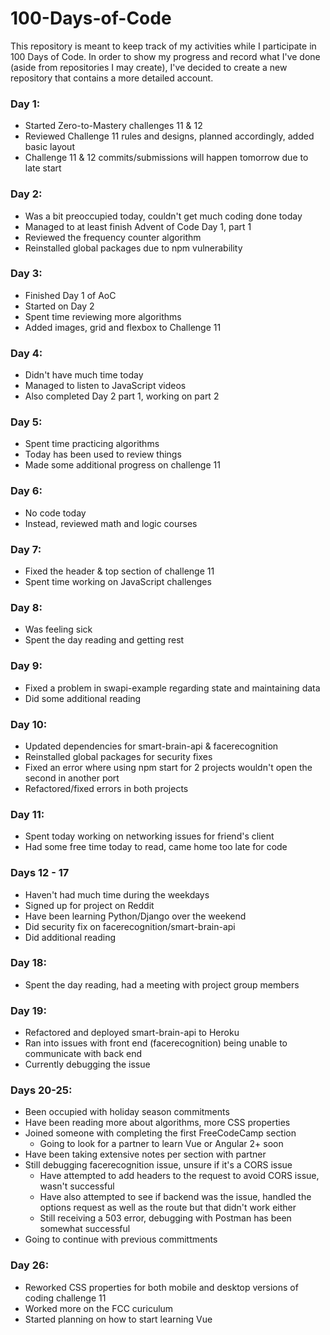 # 100-Days-of-Code
This repository is meant to keep track of my activities while I participate in 100 Days of Code. 
In order to show my progress and record what I've done (aside from repositories I may create), I've decided to create a new repository that contains a more detailed account. 

### Day 1: 
* Started Zero-to-Mastery challenges 11 & 12
* Reviewed Challenge 11 rules and designs, planned accordingly, added basic layout
* Challenge 11 & 12 commits/submissions will happen tomorrow due to late start

### Day 2:
* Was a bit preoccupied today, couldn't get much coding done today
* Managed to at least finish Advent of Code Day 1, part 1 
* Reviewed the frequency counter algorithm 
* Reinstalled global packages due to npm vulnerability 

### Day 3:
* Finished Day 1 of AoC
* Started on Day 2
* Spent time reviewing more algorithms
* Added images, grid and flexbox to Challenge 11

### Day 4:
* Didn't have much time today
* Managed to listen to JavaScript videos 
* Also completed Day 2 part 1, working on part 2

### Day 5:
* Spent time practicing algorithms
* Today has been used to review things 
* Made some additional progress on challenge 11

### Day 6:

* No code today
* Instead, reviewed math and logic courses

### Day 7:

* Fixed the header & top section of challenge 11
* Spent time working on JavaScript challenges

### Day 8:

* Was feeling sick
* Spent the day reading and getting rest

### Day 9:

* Fixed a problem in swapi-example regarding state and maintaining data
* Did some additional reading

### Day 10: 

* Updated dependencies for smart-brain-api & facerecognition
* Reinstalled global packages for security fixes 
* Fixed an error where using npm start for 2 projects wouldn't open the second in another port
* Refactored/fixed errors in both projects

### Day 11: 

* Spent today working on networking issues for friend's client
* Had some free time today to read, came home too late for code

### Days 12 - 17 

* Haven't had much time during the weekdays 
* Signed up for project on Reddit
* Have been learning Python/Django over the weekend
* Did security fix on facerecognition/smart-brain-api
* Did additional reading

### Day 18:

* Spent the day reading, had a meeting with project group members

### Day 19:

* Refactored and deployed smart-brain-api to Heroku
* Ran into issues with front end (facerecognition) being unable to communicate with back end
* Currently debugging the issue

### Days 20-25: 

* Been occupied with holiday season commitments
* Have been reading more about algorithms, more CSS properties
* Joined someone with completing the first FreeCodeCamp section
  * Going to look for a partner to learn Vue or Angular 2+ soon
* Have been taking extensive notes per section with partner 
* Still debugging facerecognition issue, unsure if it's a CORS issue
  * Have attempted to add headers to the request to avoid CORS issue, wasn't successful
  * Have also attempted to see if backend was the issue, handled the options request as well as the route but that didn't work either
  * Still receiving a 503 error, debugging with Postman has been somewhat successful
* Going to continue with previous committments 


### Day 26:

* Reworked CSS properties for both mobile and desktop versions of coding challenge 11
* Worked more on the FCC curiculum 
* Started planning on how to start learning Vue 
